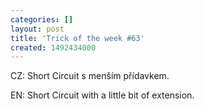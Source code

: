 ```yaml
---
categories: []
layout: post
title: 'Trick of the week #63'
created: 1492434000
---
```

CZ: Short Circuit s menším přídavkem.<br />
EN: Short Circuit with a little bit of extension.<br />
<br />
<div class="youtube-player" data-id="CC02FGzfbvA"></div>
